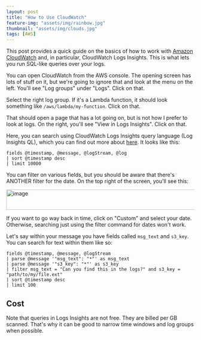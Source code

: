 ```yaml
---
layout: post
title: "How to Use CloudWatch"
feature-img: "assets/img/rainbow.jpg"
thumbnail: "assets/img/clouds.jpg"
tags: [AWS]
---
```


This post provides a quick guide on the basics of how to work with [Amazon CloudWatch](https://aws.amazon.com/cloudwatch/getting-started/) and, in particular, CloudWatch Logs Insights. This is what lets you run SQL-like queries over your logs.

You can open CloudWatch from the AWS console. The opening screen has lots of stuff on it, but we're going to ignore that and look at the menu on the left. You'll see "Log groups" under "Logs". Click on that.

Select the right log group. If it's a Lambda function, it should look something like `/aws/lambda/my-function`. Click on that.

That should open a page that has a lot going on, but is not how I prefer to look at logs. On the right, you'll see "View in Logs Insights". Click on that.

Here, you can search using CloudWatch Logs Insights query language (Log Insights QL), which you can find out more about [here](https://docs.aws.amazon.com/AmazonCloudWatch/latest/logs/CWL_QuerySyntax.html). It looks like this:

```
fields @timestamp, @message, @logStream, @log
| sort @timestamp desc
| limit 10000
```

You can filter on various fields, but you should be aware that there's ANOTHER filter for the date. On the top right of the screen, you'll see this:

<img width="707" height="54" alt="image" src="https://github.com/user-attachments/assets/35abc9ee-1989-43d1-83d5-51d174da8287" />

If you want to go way back in time, click on "Custom" and select your date. Otherwise, searching just using the filter command for dates won't work.

Let's say within your message you have fields called `msg_text` and `s3_key`. You can search for text within them like so:

```
fields @timestamp, @message, @logStream
| parse @message '"msg_text": "*"' as msg_text 
| parse @message '"s3_key": "*"' as s3_key 
| filter msg_text = "Can you find this in the logs?" and s3_key = "path/to/my/file.ext"
| sort @timestamp desc
| limit 100
```

## Cost

Note that queries in Logs Insights are not free. They are billed per GB scanned. That's why it can be good to narrow time windows and log groups when possible.
